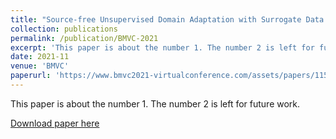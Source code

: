 ```yaml
---
title: "Source-free Unsupervised Domain Adaptation with Surrogate Data Generation"
collection: publications
permalink: /publication/BMVC-2021
excerpt: 'This paper is about the number 1. The number 2 is left for future work.'
date: 2021-11
venue: 'BMVC'
paperurl: 'https://www.bmvc2021-virtualconference.com/assets/papers/1158.pdf'
---
```

This paper is about the number 1. The number 2 is left for future work.

[Download paper here](http://academicpages.github.io/files/paper1.pdf)
